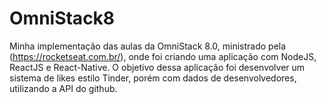 # OmniStack8
Minha implementação das aulas da OmniStack 8.0, ministrado pela (https://rocketseat.com.br/), onde foi criando uma aplicação com NodeJS, ReactJS e React-Native. O objetivo dessa aplicação foi desenvolver um sistema de likes estilo Tinder, porém com dados de desenvolvedores, utilizando a API do github.
